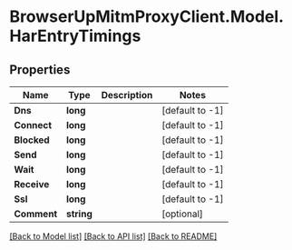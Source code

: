 # BrowserUpMitmProxyClient.Model.HarEntryTimings

## Properties

Name | Type | Description | Notes
------------ | ------------- | ------------- | -------------
**Dns** | **long** |  | [default to -1]
**Connect** | **long** |  | [default to -1]
**Blocked** | **long** |  | [default to -1]
**Send** | **long** |  | [default to -1]
**Wait** | **long** |  | [default to -1]
**Receive** | **long** |  | [default to -1]
**Ssl** | **long** |  | [default to -1]
**Comment** | **string** |  | [optional] 

[[Back to Model list]](../../README.md#documentation-for-models) [[Back to API list]](../../README.md#documentation-for-api-endpoints) [[Back to README]](../../README.md)

